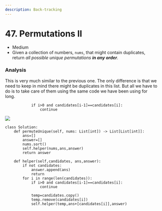 ```yaml
---
description: Back-tracking
---
```


# 47. Permutations II

* Medium
* Given a collection of numbers, `nums`, that might contain duplicates, return _all possible unique permutations **in any order**._

### Analysis

This is very much similar to the previous one. The only difference is that we need to keep in mind there might be duplicates in this list. But all we have to do is to take care of them using the same code we have been using for long.&#x20;

```
            if i>0 and candidates[i-1]==candidates[i]:
                continue
```

![](<../../../../.gitbook/assets/image (54).png>)

```
class Solution:
    def permuteUnique(self, nums: List[int]) -> List[List[int]]:
        ans=[]
        answer=[]
        nums.sort()
        self.helper(nums,ans,answer)
        return answer
        
    def helper(self,candidates, ans,answer):
        if not candidates:
            answer.append(ans)
            return
        for i in range(len(candidates)):
            if i>0 and candidates[i-1]==candidates[i]:
                continue
                
            temp=candidates.copy()
            temp.remove(candidates[i])
            self.helper(temp,ans+[candidates[i]],answer)
```
